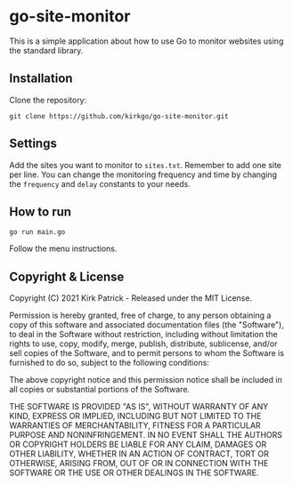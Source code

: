 # go-site-monitor
This is a simple application about how to use Go to monitor websites using the standard library.

## Installation
Clone the repository:
````
git clone https://github.com/kirkgo/go-site-monitor.git
````

## Settings
Add the sites you want to monitor to `sites.txt`. Remember to add one site per line.
You can change the monitoring frequency and time by changing the `frequency` and `delay` constants to your needs.

## How to run
````
go run main.go
````
Follow the menu instructions.

## Copyright & License ##

Copyright (C) 2021 Kirk Patrick - Released under the MIT License.

Permission is hereby granted, free of charge, to any person obtaining a copy of this software and associated documentation files (the "Software"), to deal in the Software without restriction, including without limitation the rights to use, copy, modify, merge, publish, distribute, sublicense, and/or sell copies of the Software, and to permit persons to whom the Software is furnished to do so, subject to the following conditions:

The above copyright notice and this permission notice shall be included in all copies or substantial portions of the Software.

THE SOFTWARE IS PROVIDED "AS IS", WITHOUT WARRANTY OF ANY KIND, EXPRESS OR IMPLIED, INCLUDING BUT NOT LIMITED TO THE WARRANTIES OF MERCHANTABILITY, FITNESS FOR A PARTICULAR PURPOSE AND
NONINFRINGEMENT. IN NO EVENT SHALL THE AUTHORS OR COPYRIGHT HOLDERS BE LIABLE FOR ANY CLAIM, DAMAGES OR OTHER LIABILITY, WHETHER IN AN ACTION OF CONTRACT, TORT OR OTHERWISE, ARISING FROM, OUT OF OR IN CONNECTION WITH THE SOFTWARE OR THE USE OR OTHER DEALINGS IN THE SOFTWARE.
